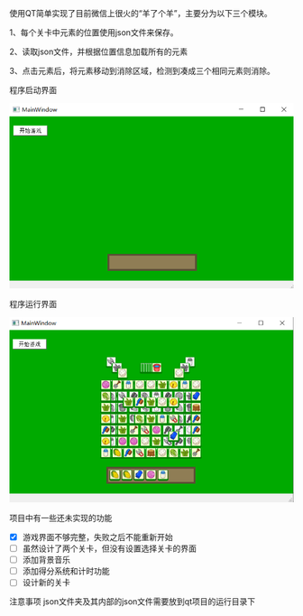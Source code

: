 使用QT简单实现了目前微信上很火的“羊了个羊”，主要分为以下三个模块。

1、每个关卡中元素的位置使用json文件来保存。

2、读取json文件，并根据位置信息加载所有的元素

3、点击元素后，将元素移动到消除区域，检测到凑成三个相同元素则消除。

程序启动界面

<img src=".\image\main.PNG" alt="50%" style="zoom:80%;" />

程序运行界面

<img src=".\image\play.PNG" alt="50%" style="zoom:80%;" />



项目中有一些还未实现的功能
- [x] 游戏界面不够完整，失败之后不能重新开始
- [ ] 虽然设计了两个关卡，但没有设置选择关卡的界面
- [ ] 添加背景音乐
- [ ] 添加得分系统和计时功能
- [ ] 设计新的关卡

注意事项
json文件夹及其内部的json文件需要放到qt项目的运行目录下
